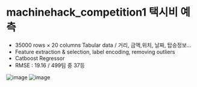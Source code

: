 # machinehack_competition1 택시비 예측
- 35000 rows × 20 columns Tabular data / 거리, 금액,위치, 날짜, 탑승정보...
- Feature extraction & selection, label encoding, removing outliers
- Catboost Regressor 
- RMSE : 19.16 / 499팀 중 37등

![image](https://user-images.githubusercontent.com/121914727/229528535-478429ae-d768-436b-993d-688106df214e.png)
![image](https://user-images.githubusercontent.com/121914727/229528484-b344c25a-12e3-47f1-9ff5-55402e271bb0.png)

